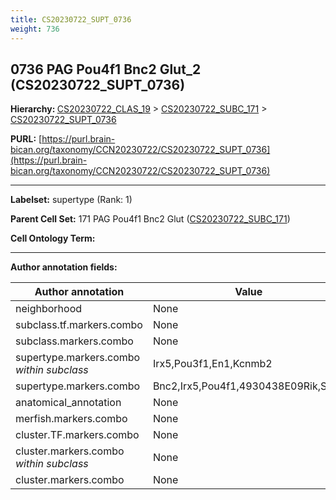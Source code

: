 ```yaml
---
title: CS20230722_SUPT_0736
weight: 736
---
```

## 0736 PAG Pou4f1 Bnc2 Glut_2 (CS20230722_SUPT_0736)
<b>Hierarchy: </b>
[CS20230722_CLAS_19](../CS20230722_CLAS_19) >
[CS20230722_SUBC_171](../CS20230722_SUBC_171) >
[CS20230722_SUPT_0736](../CS20230722_SUPT_0736)

**PURL:** [https://purl.brain-bican.org/taxonomy/CCN20230722/CS20230722_SUPT_0736](https://purl.brain-bican.org/taxonomy/CCN20230722/CS20230722_SUPT_0736)

---


**Labelset:** supertype (Rank: 1)

**Parent Cell Set:** 171 PAG Pou4f1 Bnc2 Glut ([CS20230722_SUBC_171](../CS20230722_SUBC_171))



**Cell Ontology Term:** 

[MARKER GENES.]: #


---

[TRANSFERRED ANNOTATIONS.]: #


[AUTHOR ANNOTATION FIELDS.]: #


**Author annotation fields:**

| Author annotation | Value |
|-------------------|-------|
|neighborhood|None|
|subclass.tf.markers.combo|None|
|subclass.markers.combo|None|
|supertype.markers.combo _within subclass_|Irx5,Pou3f1,En1,Kcnmb2|
|supertype.markers.combo|Bnc2,Irx5,Pou4f1,4930438E09Rik,Sncg|
|anatomical_annotation|None|
|merfish.markers.combo|None|
|cluster.TF.markers.combo|None|
|cluster.markers.combo _within subclass_|None|
|cluster.markers.combo|None|
